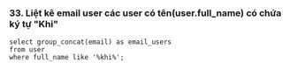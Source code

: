 ### 33. Liệt kê email user các user có tên(user.full_name) có chứa ký tự "Khi"
```mysql
select group_concat(email) as email_users
from user
where full_name like '%khi%';
```
